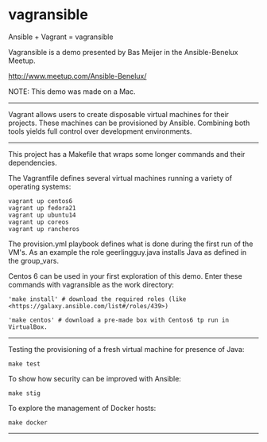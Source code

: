 # vagransible
Ansible + Vagrant = vagransible


Vagransible is a demo presented by Bas Meijer in the Ansible-Benelux Meetup. 

<http://www.meetup.com/Ansible-Benelux/>

NOTE: This demo was made on a Mac.
___
Vagrant allows users to create disposable virtual machines for their projects. These machines can be provisioned by Ansible. Combining both tools yields full control over development environments.
___
This project has a Makefile that wraps some longer commands and their dependencies. 

The Vagrantfile defines several virtual machines running a variety of operating systems:
    
    vagrant up centos6
    vagrant up fedora21  
    vagrant up ubuntu14  
    vagrant up coreos    
    vagrant up rancheros 

The provision.yml playbook defines what is done during the first run of the VM's. As an example the role geerlingguy.java installs Java as defined in the group_vars.

Centos 6 can be used in your first exploration of this demo.
Enter these commands with vagransible as the work directory:

    'make install' # download the required roles (like <https://galaxy.ansible.com/list#/roles/439>)

    'make centos' # download a pre-made box with Centos6 tp run in VirtualBox.

___
Testing the provisioning of a fresh virtual machine for presence of Java:

    make test
    

To show how security can be improved with Ansible:

    make stig 
    
    
To explore the management of Docker hosts:

    make docker
    
---
